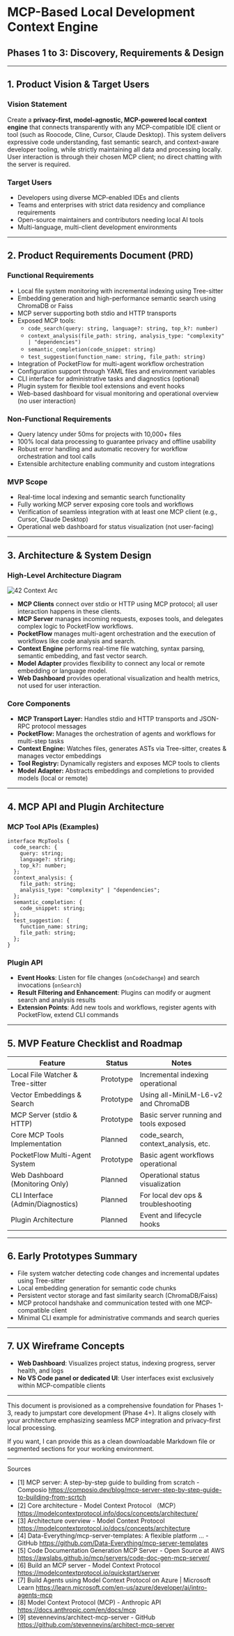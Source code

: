 # MCP-Based Local Development Context Engine  
## Phases 1 to 3: Discovery, Requirements & Design  

---

## 1. Product Vision & Target Users

### Vision Statement  
Create a **privacy-first, model-agnostic, MCP-powered local context engine** that connects transparently with any MCP-compatible IDE client or tool (such as Roocode, Cline, Cursor, Claude Desktop). This system delivers expressive code understanding, fast semantic search, and context-aware developer tooling, while strictly maintaining all data and processing locally. User interaction is through their chosen MCP client; no direct chatting with the server is required.

### Target Users  
- Developers using diverse MCP-enabled IDEs and clients  
- Teams and enterprises with strict data residency and compliance requirements  
- Open-source maintainers and contributors needing local AI tools  
- Multi-language, multi-client development environments  

---

## 2. Product Requirements Document (PRD)

### Functional Requirements  
- Local file system monitoring with incremental indexing using Tree-sitter  
- Embedding generation and high-performance semantic search using ChromaDB or Faiss  
- MCP server supporting both stdio and HTTP transports  
- Exposed MCP tools:  
  - `code_search(query: string, language?: string, top_k?: number)`  
  - `context_analysis(file_path: string, analysis_type: "complexity" | "dependencies")`  
  - `semantic_completion(code_snippet: string)`  
  - `test_suggestion(function_name: string, file_path: string)`  
- Integration of PocketFlow for multi-agent workflow orchestration  
- Configuration support through YAML files and environment variables  
- CLI interface for administrative tasks and diagnostics (optional)  
- Plugin system for flexible tool extensions and event hooks  
- Web-based dashboard for visual monitoring and operational overview (no user interaction)  

### Non-Functional Requirements  
- Query latency under 50ms for projects with 10,000+ files  
- 100% local data processing to guarantee privacy and offline usability  
- Robust error handling and automatic recovery for workflow orchestration and tool calls  
- Extensible architecture enabling community and custom integrations  

### MVP Scope  
- Real-time local indexing and semantic search functionality  
- Fully working MCP server exposing core tools and workflows  
- Verification of seamless integration with at least one MCP client (e.g., Cursor, Claude Desktop)  
- Operational web dashboard for status visualization (not user-facing)  

---

## 3. Architecture & System Design

### High-Level Architecture Diagram

![42 Context Arc](./images/42ContextArc.png)

- **MCP Clients** connect over stdio or HTTP using MCP protocol; all user interaction happens in these clients.  
- **MCP Server** manages incoming requests, exposes tools, and delegates complex logic to PocketFlow workflows.  
- **PocketFlow** manages multi-agent orchestration and the execution of workflows like code analysis and search.  
- **Context Engine** performs real-time file watching, syntax parsing, semantic embedding, and fast vector search.  
- **Model Adapter** provides flexibility to connect any local or remote embedding or language model.  
- **Web Dashboard** provides operational visualization and health metrics, not used for user interaction.

### Core Components  
- **MCP Transport Layer:** Handles stdio and HTTP transports and JSON-RPC protocol messages  
- **PocketFlow:** Manages the orchestration of agents and workflows for multi-step tasks  
- **Context Engine:** Watches files, generates ASTs via Tree-sitter, creates & manages vector embeddings  
- **Tool Registry:** Dynamically registers and exposes MCP tools to clients  
- **Model Adapter:** Abstracts embeddings and completions to provided models (local or remote)  

---

## 4. MCP API and Plugin Architecture

### MCP Tool APIs (Examples)

```
interface McpTools {
  code_search: {
    query: string;
    language?: string;
    top_k?: number;
  };
  context_analysis: {
    file_path: string;
    analysis_type: "complexity" | "dependencies";
  };
  semantic_completion: {
    code_snippet: string;
  };
  test_suggestion: {
    function_name: string;
    file_path: string;
  };
}
```

### Plugin API

- **Event Hooks**: Listen for file changes (`onCodeChange`) and search invocations (`onSearch`)  
- **Result Filtering and Enhancement**: Plugins can modify or augment search and analysis results  
- **Extension Points**: Add new tools and workflows, register agents with PocketFlow, extend CLI commands  

---

## 5. MVP Feature Checklist and Roadmap

| Feature                         | Status      | Notes                                |
|--------------------------------|-------------|-------------------------------------|
| Local File Watcher & Tree-sitter| Prototype   | Incremental indexing operational     |
| Vector Embeddings & Search      | Prototype   | Using all-MiniLM-L6-v2 and ChromaDB |
| MCP Server (stdio & HTTP)       | Prototype   | Basic server running and tools exposed|
| Core MCP Tools Implementation  | Planned     | code_search, context_analysis, etc. |
| PocketFlow Multi-Agent System   | Prototype   | Basic agent workflows operational    |
| Web Dashboard (Monitoring Only) | Planned     | Operational status visualization     |
| CLI Interface (Admin/Diagnostics)| Planned    | For local dev ops & troubleshooting  |
| Plugin Architecture             | Planned     | Event and lifecycle hooks             |

---

## 6. Early Prototypes Summary

- File system watcher detecting code changes and incremental updates using Tree-sitter  
- Local embedding generation for semantic code chunks  
- Persistent vector storage and fast similarity search (ChromaDB/Faiss)  
- MCP protocol handshake and communication tested with one MCP-compatible client  
- Minimal CLI example for administrative commands and search queries  

---

## 7. UX Wireframe Concepts

- **Web Dashboard**: Visualizes project status, indexing progress, server health, and logs   
- **No VS Code panel or dedicated UI**: User interfaces exist exclusively within MCP-compatible clients  

---

This document is provisioned as a comprehensive foundation for Phases 1-3, ready to jumpstart core development (Phase 4+). It aligns closely with your architecture emphasizing seamless MCP integration and privacy-first local processing.

If you want, I can provide this as a clean downloadable Markdown file or segmented sections for your working environment.

---


Sources
- [1] MCP server: A step-by-step guide to building from scratch - Composio https://composio.dev/blog/mcp-server-step-by-step-guide-to-building-from-scrtch
- [2] Core architecture - Model Context Protocol （MCP） https://modelcontextprotocol.info/docs/concepts/architecture/
- [3] Architecture overview - Model Context Protocol https://modelcontextprotocol.io/docs/concepts/architecture
- [4] Data-Everything/mcp-server-templates: A flexible platform ... - GitHub https://github.com/Data-Everything/mcp-server-templates
- [5] Code Documentation Generation MCP Server - Open Source at AWS https://awslabs.github.io/mcp/servers/code-doc-gen-mcp-server/
- [6] Build an MCP server - Model Context Protocol https://modelcontextprotocol.io/quickstart/server
- [7] Build Agents using Model Context Protocol on Azure | Microsoft Learn https://learn.microsoft.com/en-us/azure/developer/ai/intro-agents-mcp
- [8] Model Context Protocol (MCP) - Anthropic API https://docs.anthropic.com/en/docs/mcp
- [9] stevennevins/architect-mcp-server - GitHub https://github.com/stevennevins/architect-mcp-server
